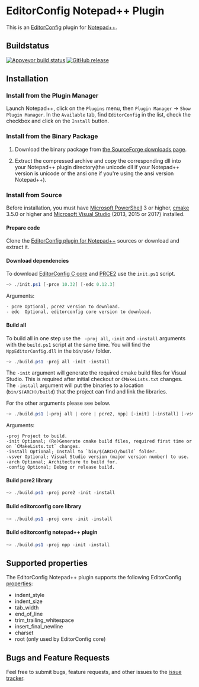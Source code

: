 # EditorConfig Notepad++ Plugin

This is an [EditorConfig][] plugin for [Notepad++](https://notepad-plus-plus.org/).

## Buildstatus
[![Appveyor build status](https://ci.appveyor.com/api/projects/status/github/xuhdev/editorconfig-notepad-plus-plus?branch=master&svg=true)](https://ci.appveyor.com/project/xuhdev/editorconfig-notepad-plus-plus)
[![GitHub release](https://img.shields.io/github/tag/editorconfig/editorconfig-notepad-plus-plus.svg)](https://github.com/editorconfig/editorconfig-notepad-plus-plus/tags)

## Installation

### Install from the Plugin Manager

Launch Notepad++, click on the `Plugins` menu, then
`Plugin Manager` -> `Show Plugin Manager`. In the `Available` tab, find
`EditorConfig` in the list, check the checkbox and click on the `Install`
button.

### Install from the Binary Package

1.  Download the binary package from
    [the SourceForge downloads page][download].

2.  Extract the compressed archive and copy the corresponding dll into your
    Notepad++ plugin directory(the unicode dll if your Notepad++ version is
    unicode or the ansi one if you're using the ansi version Notepad++).


### Install from Source

Before installation, you must have [Microsoft PowerShell][PowerShell] 3 or higher, [cmake][] 3.5.0 or higher and [Microsoft Visual Studio][] (2013, 2015 or 2017) installed.

#### Prepare code

Clone the [EditorConfig plugin for Notepad++][] sources or download and extract it.

#### Download dependencies
To download [EditorConfig C core][] and [PRCE2][pcre] use the `init.ps1` script.

```powershell
~> ./init.ps1 [-prce 10.32] [-edc 0.12.3]
```

Arguments:

    - pcre Optional, pcre2 version to download.
    - edc  Optional, editorconfig core version to download.

#### Build all
To build all in one step use the ` -proj all`, `-init` and `-install` arguments with the `build.ps1` script at the same time.
You will find the `NppEditorConfig.dll` in the `bin/x64/` folder.

```powershell
~> ./build.ps1 -proj all -init -install
```

The `-init` argument will generate the required cmake build files for Visual Studio. This is required after initial checkout or `CMakeLists.txt` changes.
The `-install` argument will put the binaries to a location (`bin/$(ARCH)/build`) that the project can find and link the libraries.


For the other arguments please see below.

```powershell
~> ./build.ps1 [-proj all | core | pcre2, npp] [-init] [-install] [-vsver 15 | 14 | 12] [-arch x64 | x86] [-config Release | Debug]
```

Arguments:

    -proj Project to build.
    -init Optional; (Re)Generate cmake build files, required first time or on `CMakeLists.txt` changes.
    -install Optional; Install to `bin/$(ARCH)/build` folder.
    -vsver Optional; Visual Studio version (major version number) to use.
    -arch Optional; Architecture to build for.
    -config Optional; Debug or release build.


#### Build pcre2 library

```powershell
~> ./build.ps1 -proj pcre2 -init -install
```

#### Build editorconfig core library

```powershell
~> ./build.ps1 -proj core -init -install
```

#### Build editorconfig notepad++ plugin

```powershell
~> ./build.ps1 -proj npp -init -install
```

## Supported properties

The EditorConfig Notepad++ plugin supports the following EditorConfig
[properties][]:

* indent_style
* indent_size
* tab_width
* end_of_line
* trim_trailing_whitespace
* insert_final_newline
* charset
* root (only used by EditorConfig core)

## Bugs and Feature Requests

Feel free to submit bugs, feature requests, and other issues to the
[issue tracker](https://github.com/editorconfig/editorconfig-notepad-plus-plus/issues).


[cmake]: https://www.cmake.org
[EditorConfig]: https://editorconfig.org
[EditorConfig C core]: https://github.com/editorconfig/editorconfig-core-c
[EditorConfig plugin for Notepad++]: [https://github.com/editorconfig/editorconfig-notepad-plus-plus](https://github.com/bruderstein/nppPluginManager)
[Microsoft Visual Studio]: https://www.visualstudio.com/
[download]: https://sourceforge.net/projects/editorconfig/files/EditorConfig-Notepad%2B%2B-Plugin/
[pcre]: https://ftp.pcre.org/pub/pcre
[PowerShell]: https://docs.microsoft.com/en-us/powershell
[properties]: https://editorconfig.org/#supported-properties
